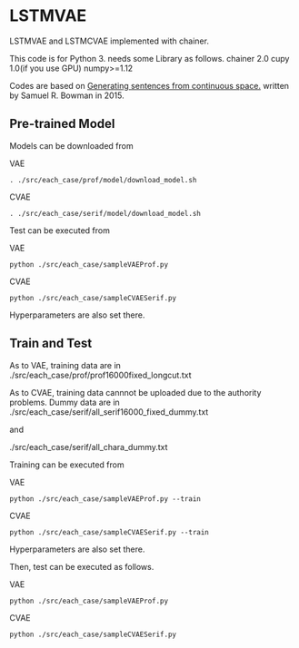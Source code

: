 # LSTMVAE

LSTMVAE and LSTMCVAE implemented with chainer.

This code is for Python 3.
needs some Library as follows.
chainer 2.0
cupy 1.0(if you use GPU)
numpy>=1.12

Codes are based on
[Generating sentences from continuous space.](https://arxiv.org/abs/1511.06349)
written by Samuel R. Bowman in 2015.

## Pre-trained Model

Models can be downloaded from

VAE

```
. ./src/each_case/prof/model/download_model.sh
```

CVAE

```
. ./src/each_case/serif/model/download_model.sh
```

Test can be executed from

VAE

```
python ./src/each_case/sampleVAEProf.py
```

CVAE

```
python ./src/each_case/sampleCVAESerif.py
```

Hyperparameters are also set there.

## Train and Test

As to VAE, training data are in
./src/each_case/prof/prof16000fixed_longcut.txt

As to CVAE, training data cannnot be uploaded due to the authority problems.
Dummy data are in
./src/each_case/serif/all_serif16000_fixed_dummy.txt

and

./src/each_case/serif/all_chara_dummy.txt

Training can be executed from

VAE

```
python ./src/each_case/sampleVAEProf.py --train
```

CVAE

```
python ./src/each_case/sampleCVAESerif.py --train
```

Hyperparameters are also set there.

Then, test can be executed as follows.

VAE

```
python ./src/each_case/sampleVAEProf.py
```

CVAE

```
python ./src/each_case/sampleCVAESerif.py
```
